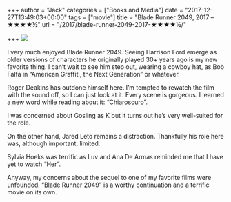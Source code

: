 +++
author = "Jack"
categories = ["Books and Media"]
date = "2017-12-27T13:49:03+00:00"
tags = ["movie"]
title = "Blade Runner 2049, 2017 – ★★★★½"
url = "/2017/blade-runner-2049-2017-★★★★½/"

+++
![][1]

I very much enjoyed Blade Runner 2049. Seeing Harrison Ford emerge as older versions of characters he originally played 30+ years ago is my new favorite thing. I can&#8217;t wait to see him step out, wearing a cowboy hat, as Bob Falfa in &#8220;American Graffiti, the Next Generation&#8221; or whatever.

Roger Deakins has outdone himself here. I&#8217;m tempted to rewatch the film with the sound off, so I can just look at it. Every scene is gorgeous. I learned a new word while reading about it: &#8220;Chiaroscuro&#8221;.

I was concerned about Gosling as K but it turns out he&#8217;s very well-suited for the role.

On the other hand, Jared Leto remains a distraction. Thankfully his role here was, although important, limited.

Sylvia Hoeks was terrific as Luv and Ana De Armas reminded me that I have yet to watch &#8220;Her&#8221;.

Anyway, my concerns about the sequel to one of my favorite films were unfounded. &#8220;Blade Runner 2049&#8221; is a worthy continuation and a terrific movie on its own.

 [1]: https://a.ltrbxd.com/resized/sm/upload/bg/2i/7y/ro/jLul37v1NcF8XpdSEh4RHsmGocA-0-150-0-225-crop.jpg?k=bf3b4d33d6